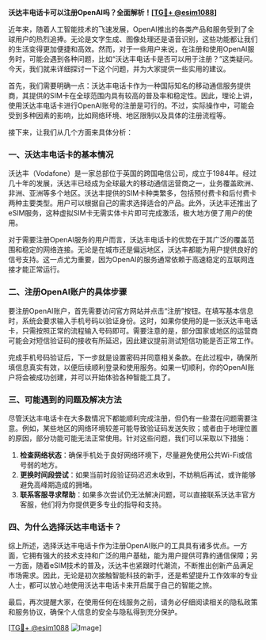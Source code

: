 **沃达丰电话卡可以注册OpenAI吗？全面解析！[[TG💪+ @esim1088](https://t.me/s/esim1088)]**

近年来，随着人工智能技术的飞速发展，OpenAI推出的各类产品和服务受到了全球用户的热烈追捧。无论是文字生成、图像处理还是语音识别，这些功能都让我们的生活变得更加便捷和高效。然而，对于一些用户来说，在注册和使用OpenAI服务时，可能会遇到各种问题，比如“沃达丰电话卡是否可以用于注册？”这类疑问。今天，我们就来详细探讨一下这个问题，并为大家提供一些实用的建议。

首先，我们需要明确一点：沃达丰电话卡作为一种国际知名的移动通信服务提供商，其提供的SIM卡在全球范围内具有较高的普及率和稳定性。因此，理论上讲，使用沃达丰电话卡进行OpenAI账号的注册是可行的。不过，实际操作中，可能会受到多种因素的影响，比如网络环境、地区限制以及具体的注册流程等。

接下来，让我们从几个方面来具体分析：

### 一、沃达丰电话卡的基本情况

沃达丰（Vodafone）是一家总部位于英国的跨国电信公司，成立于1984年。经过几十年的发展，沃达丰已经成为全球最大的移动通信运营商之一，业务覆盖欧洲、非洲、亚洲等多个地区。沃达丰提供的SIM卡种类繁多，包括预付费卡和后付费卡两种主要类型。用户可以根据自己的需求选择适合的产品。此外，沃达丰还推出了eSIM服务，这种虚拟SIM卡无需实体卡片即可完成激活，极大地方便了用户的使用。

对于需要注册OpenAI服务的用户而言，沃达丰电话卡的优势在于其广泛的覆盖范围和稳定的网络连接。无论是在城市还是偏远地区，沃达丰都能为用户提供良好的信号支持。这一点尤为重要，因为OpenAI的服务通常依赖于高速稳定的互联网连接才能正常运行。

### 二、注册OpenAI账户的具体步骤

要注册OpenAI账户，首先需要访问官方网站并点击“注册”按钮。在填写基本信息时，系统会要求输入手机号码以验证身份。这时，如果你使用的是一张沃达丰电话卡，只需按照正常的流程输入号码即可。需要注意的是，部分国家或地区的运营商可能会对短信验证码的接收有所延迟，因此建议提前测试短信功能是否正常工作。

完成手机号码验证后，下一步就是设置密码并同意相关条款。在此过程中，确保所填信息真实有效，以便后续顺利登录和使用服务。如果一切顺利，你的OpenAI账户将会被成功创建，并可以开始体验各种智能工具了。

### 三、可能遇到的问题及解决方法

尽管沃达丰电话卡在大多数情况下都能顺利完成注册，但仍有一些潜在问题需要注意。例如，某些地区的网络环境较差可能导致验证码发送失败；或者由于地理位置的原因，部分功能可能无法正常使用。针对这些问题，我们可以采取以下措施：

1. **检查网络状态**：确保手机处于良好网络环境下，尽量避免使用公共Wi-Fi或信号弱的地方。
2. **更换时间段尝试**：如果当前时段验证码迟迟未收到，不妨稍后再试，或许能够避免高峰期造成的拥堵。
3. **联系客服寻求帮助**：如果多次尝试仍无法解决问题，可以直接联系沃达丰官方客服，他们将为你提供更多专业的指导和支持。

### 四、为什么选择沃达丰电话卡？

综上所述，选择沃达丰电话卡作为注册OpenAI账户的工具具有诸多优点。一方面，它拥有强大的技术支持和广泛的用户基础，能为用户提供可靠的通信保障；另一方面，随着eSIM技术的普及，沃达丰也紧跟时代潮流，不断推出创新产品满足市场需求。因此，无论是初次接触智能科技的新手，还是希望提升工作效率的专业人士，都可以放心地使用沃达丰电话卡来开启属于自己的智能之旅。

最后，再次提醒大家，在使用任何在线服务之前，请务必仔细阅读相关的隐私政策和服务协议，确保个人信息的安全与隐私得到充分保护。

[[TG💪+ @esim1088](https://t.me/s/esim1088) ![Image](https://i.postimg.cc/4NQfJmqS/Snipaste-2025-05-13-00-14-12.png)]